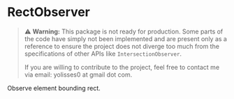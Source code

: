 # RectObserver

> ⚠️ **Warning:** This package is not ready for production. Some parts of the code have simply not been implemented and are present only as a reference to ensure the project does not diverge too much from the specifications of other APIs like `IntersectionObserver`.
>
> If you are willing to contribute to the project, feel free to contact me via email: yolisses0 at gmail dot com.

Observe element bounding rect.
